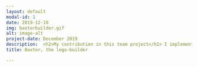 ```yaml
---
layout: default
modal-id: 1
date: 2019-12-10
img: baxterbuilder.gif
alt: image-alt
project-date: December 2019
description:  <h2>My contribution in this team project</h2> I implemented the whole node for computer vision, which detects AR blocks, red lego blocks and does inverse projection to find the 3D location of a point on a known plane corresponding to a pixel on the camera. I also setup the RoS pipeline for the whole project and integrated my node into our RoS pipeline <br><br><h2> Overview </h2> For this project, Baxter assembles a MEGA BLOKS pyramid from the blocks provided by the user. The flow is:<ul><li>The Blocks that can be picked up are detected on Baxter's camera image using OpenCV</li><li>Among all detected blocks, a block is chosen at random and its 3D location is estimated</li><li>The block is picked up and moved to the drop location using position control in Moveit</li><li> The block is pressed against the plate by using force control in Moveit and finally, as a double check, the gripper hand is pushed against the block to ensure that the block is pushed in.</ul><br><br><h2>detailed explanation</h2> <br><br><h4>computer vision</h4>We used the Baxter's right hand to observe the base plate, spot a red brick and determine its position for pickup. First to know the plane in which the base plate is located, all AR frames visible in the camera's field of view are detected. Then the pre-calibrated intrinsic camera parameters are used to find inverse projection ray corresponding to a pixel on the camera's sensor. Then the 3D location corresponding to a pixel is calculated by finding the intersection of the inverse projected ray and ground plane defined by one of AR tags. The 3D point corresponding to the pixel is determined in multiple AR frames and then these points are converted to the Baxter world frame representation. As a result, we get multiple points in world frame that correspond to the same pixel in Baxter's camera image but obtained using different AR frames as reference. The median of all those points is found out and that point is taken to be the true 3D location corresponding to the pixel in the image. Reason why we use multiple AR frames when one should be sufficient in theory - Sometimes AR tags are affected by lighting and their 3D pose with respect to the camera oscillates. Even worse sometimes, they are not detected. Using multiple AR tags this way increases both the roboustness and the precision of the system. We were able to locate points within +/- 1 cm accuracy through this process.<br><br> <h4>Pickup and Placning</h4>We then use move it to move Baxter's left arm to the block pickup location, pickup the block by controlling gripper through Baxter's native libraries and then use move it again to move the blocks to a pre-configured goal location. Position control was used to move Baxter's arm to pickup and drop locations. We had standoff points before the pickup and drop, that were designed to be a few cms above the actual pickup and drop location. When placing the block, we used force control to press the block against the plate. The whole process is repeated until 3 blocks are placed to construct a small pyramid. A video showing this whole process in action is shown below but it should be noted that the video has been sped up 3x for viewing convenience <br><br><iframe width="560" height="315" src="https://www.youtube.com/embed/mz1FwBR94og" frameborder="0" allow="accelerometer; autoplay; encrypted-media; gyroscope; picture-in-picture" allowfullscreen></iframe><br><br> If you want to know more on the project, please check out the <a href="https://github.com/senthilpalanisamy/final-project-megabloks" target="_blank">code</a> in github.
title: Baxter, the lego-builder 

---
```

